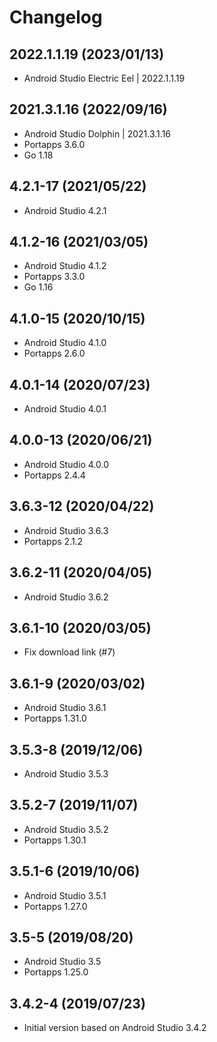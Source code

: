 # Changelog

## 2022.1.1.19 (2023/01/13)

* Android Studio Electric Eel | 2022.1.1.19

## 2021.3.1.16 (2022/09/16)

* Android Studio Dolphin | 2021.3.1.16
* Portapps 3.6.0
* Go 1.18

## 4.2.1-17 (2021/05/22)

* Android Studio 4.2.1

## 4.1.2-16 (2021/03/05)

* Android Studio 4.1.2
* Portapps 3.3.0
* Go 1.16

## 4.1.0-15 (2020/10/15)

* Android Studio 4.1.0
* Portapps 2.6.0

## 4.0.1-14 (2020/07/23)

* Android Studio 4.0.1

## 4.0.0-13 (2020/06/21)

* Android Studio 4.0.0
* Portapps 2.4.4

## 3.6.3-12 (2020/04/22)

* Android Studio 3.6.3
* Portapps 2.1.2

## 3.6.2-11 (2020/04/05)

* Android Studio 3.6.2

## 3.6.1-10 (2020/03/05)

* Fix download link (#7)

## 3.6.1-9 (2020/03/02)

* Android Studio 3.6.1
* Portapps 1.31.0

## 3.5.3-8 (2019/12/06)

* Android Studio 3.5.3

## 3.5.2-7 (2019/11/07)

* Android Studio 3.5.2
* Portapps 1.30.1

## 3.5.1-6 (2019/10/06)

* Android Studio 3.5.1
* Portapps 1.27.0

## 3.5-5 (2019/08/20)

* Android Studio 3.5
* Portapps 1.25.0

## 3.4.2-4 (2019/07/23)

* Initial version based on Android Studio 3.4.2
